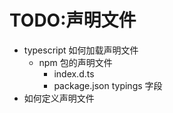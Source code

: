 # TODO:声明文件

- typescript 如何加载声明文件
  - npm 包的声明文件
    - index.d.ts
    - package.json typings 字段
- 如何定义声明文件
